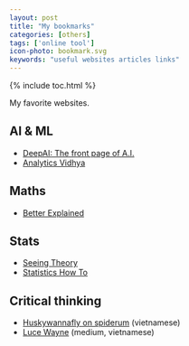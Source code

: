 ```yaml
---
layout: post
title: "My bookmarks"
categories: [others]
tags: ['online tool']
icon-photo: bookmark.svg
keywords: "useful websites articles links"
---
```


{% include toc.html %}

My favorite websites.

## AI & ML

- [DeepAI: The front page of A.I.](https://deepai.org/)
- [Analytics Vidhya](https://www.analyticsvidhya.com/blog/)

## Maths

- [Better Explained](https://betterexplained.com/)

## Stats

- [Seeing Theory](https://seeing-theory.brown.edu/)
- [Statistics How To](https://www.statisticshowto.com/)

## Critical thinking

- [Huskywannafly on spiderum](http://huskywannafly.spiderum.com/) (vietnamese)
- [Luce Wayne](https://medium.com/@LuceWayne_186400) (medium, vietnamese)